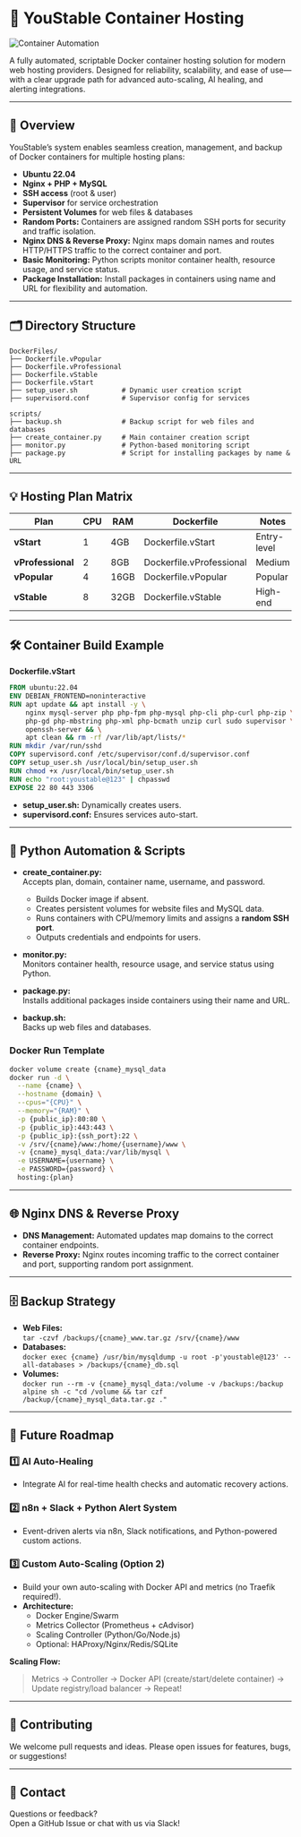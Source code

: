 # 🚀 YouStable Container Hosting

![Container Automation](https://media.giphy.com/media/SWoSkN6DxTszqIKEqv/giphy.gif)

A fully automated, scriptable Docker container hosting solution for modern web hosting providers. Designed for reliability, scalability, and ease of use—with a clear upgrade path for advanced auto-scaling, AI healing, and alerting integrations.

---

## 📝 Overview

YouStable’s system enables seamless creation, management, and backup of Docker containers for multiple hosting plans:

- **Ubuntu 22.04**
- **Nginx + PHP + MySQL**
- **SSH access** (root & user)
- **Supervisor** for service orchestration
- **Persistent Volumes** for web files & databases
- **Random Ports:** Containers are assigned random SSH ports for security and traffic isolation.
- **Nginx DNS & Reverse Proxy:** Nginx maps domain names and routes HTTP/HTTPS traffic to the correct container and port.
- **Basic Monitoring:** Python scripts monitor container health, resource usage, and service status.
- **Package Installation:** Install packages in containers using name and URL for flexibility and automation.

---

## 🗂️ Directory Structure

```
DockerFiles/
├── Dockerfile.vPopular
├── Dockerfile.vProfessional
├── Dockerfile.vStable
├── Dockerfile.vStart
├── setup_user.sh           # Dynamic user creation script
├── supervisord.conf        # Supervisor config for services

scripts/
├── backup.sh               # Backup script for web files and databases
├── create_container.py     # Main container creation script
├── monitor.py              # Python-based monitoring script
├── package.py              # Script for installing packages by name & URL
```

---

## 💡 Hosting Plan Matrix

| Plan           | CPU | RAM  | Dockerfile              | Notes       |
|----------------|-----|------|-------------------------|-------------|
| **vStart**     | 1   | 4GB  | Dockerfile.vStart       | Entry-level |
| **vProfessional** | 2 | 8GB  | Dockerfile.vProfessional| Medium      |
| **vPopular**   | 4   | 16GB | Dockerfile.vPopular     | Popular     |
| **vStable**    | 8   | 32GB | Dockerfile.vStable      | High-end    |

---

## 🛠️ Container Build Example

**Dockerfile.vStart**
```Dockerfile
FROM ubuntu:22.04
ENV DEBIAN_FRONTEND=noninteractive
RUN apt update && apt install -y \
    nginx mysql-server php php-fpm php-mysql php-cli php-curl php-zip \
    php-gd php-mbstring php-xml php-bcmath unzip curl sudo supervisor \
    openssh-server && \
    apt clean && rm -rf /var/lib/apt/lists/*
RUN mkdir /var/run/sshd
COPY supervisord.conf /etc/supervisor/conf.d/supervisor.conf
COPY setup_user.sh /usr/local/bin/setup_user.sh
RUN chmod +x /usr/local/bin/setup_user.sh
RUN echo "root:youstable@123" | chpasswd
EXPOSE 22 80 443 3306
```
- **setup_user.sh:** Dynamically creates users.
- **supervisord.conf:** Ensures services auto-start.

---

## 🐍 Python Automation & Scripts

- **create_container.py:**  
  Accepts plan, domain, container name, username, and password.
  - Builds Docker image if absent.
  - Creates persistent volumes for website files and MySQL data.
  - Runs containers with CPU/memory limits and assigns a **random SSH port**.
  - Outputs credentials and endpoints for users.

- **monitor.py:**  
  Monitors container health, resource usage, and service status using Python.

- **package.py:**  
  Installs additional packages inside containers using their name and URL.

- **backup.sh:**  
  Backs up web files and databases.

### **Docker Run Template**
```bash
docker volume create {cname}_mysql_data
docker run -d \
  --name {cname} \
  --hostname {domain} \
  --cpus="{CPU}" \
  --memory="{RAM}" \
  -p {public_ip}:80:80 \
  -p {public_ip}:443:443 \
  -p {public_ip}:{ssh_port}:22 \
  -v /srv/{cname}/www:/home/{username}/www \
  -v {cname}_mysql_data:/var/lib/mysql \
  -e USERNAME={username} \
  -e PASSWORD={password} \
  hosting:{plan}
```

---

## 🌐 Nginx DNS & Reverse Proxy

- **DNS Management:** Automated updates map domains to the correct container endpoints.
- **Reverse Proxy:** Nginx routes incoming traffic to the correct container and port, supporting random port assignment.

---

## 🗄️ Backup Strategy

- **Web Files:**  
  `tar -czvf /backups/{cname}_www.tar.gz /srv/{cname}/www`
- **Databases:**  
  `docker exec {cname} /usr/bin/mysqldump -u root -p'youstable@123' --all-databases > /backups/{cname}_db.sql`
- **Volumes:**  
  `docker run --rm -v {cname}_mysql_data:/volume -v /backups:/backup alpine sh -c "cd /volume && tar czf /backup/{cname}_mysql_data.tar.gz ."`

---

## 🚧 Future Roadmap

### 1️⃣ AI Auto-Healing
- Integrate AI for real-time health checks and automatic recovery actions.

### 2️⃣ n8n + Slack + Python Alert System
- Event-driven alerts via n8n, Slack notifications, and Python-powered custom actions.

### 3️⃣ Custom Auto-Scaling (Option 2)
- Build your own auto-scaling with Docker API and metrics (no Traefik required!).
- **Architecture:**
  - Docker Engine/Swarm
  - Metrics Collector (Prometheus + cAdvisor)
  - Scaling Controller (Python/Go/Node.js)
  - Optional: HAProxy/Nginx/Redis/SQLite

**Scaling Flow:**
> Metrics → Controller → Docker API (create/start/delete container) → Update registry/load balancer → Repeat!

---

## 🤝 Contributing

We welcome pull requests and ideas. Please open issues for features, bugs, or suggestions!

---

## 💬 Contact

Questions or feedback?  
Open a GitHub Issue or chat with us via Slack!
